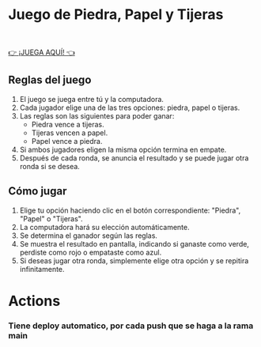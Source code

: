 # Juego de Piedra, Papel y Tijeras

</br>

[ 👉 ¡JUEGA AQUÍ! 👈](https://kockono.github.io/piedra-papel-tijeras-vanilla/)

## Reglas del juego
1. El juego se juega entre tú y la computadora.
2. Cada jugador elige una de las tres opciones: piedra, papel o tijeras.
3. Las reglas son las siguientes para poder ganar:
   - Piedra vence a tijeras.
   - Tijeras vencen a papel.
   - Papel vence a piedra.
4. Si ambos jugadores eligen la misma opción termina en empate.
5. Después de cada ronda, se anuncia el resultado y se puede jugar otra ronda si se desea.

## Cómo jugar
1. Elige tu opción haciendo clic en el botón correspondiente: "Piedra", "Papel" o "Tijeras".
2. La computadora hará su elección automáticamente.
3. Se determina el ganador según las reglas.
4. Se muestra el resultado en pantalla, indicando si ganaste como verde, perdiste como rojo o empataste como azul.
5. Si deseas jugar otra ronda, simplemente elige otra opción y se repitira infinitamente.

# Actions
### Tiene deploy automatico, por cada push que se haga a la rama main